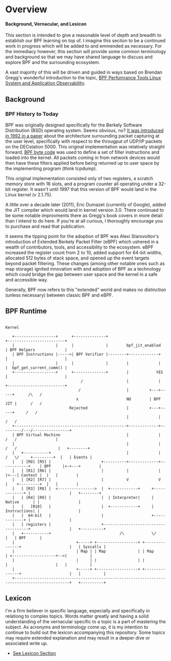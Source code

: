 # Overview
#### Background, Vernacular, and Lexicon

This section is intended to give a reasonable level of depth and breadth to establish our BPF learning on
top of. I imagine this seciton to be a continued work in progress which will be added to and emmended as
necessary. For the immediacy however, this section will provide some common terminology and background so
that we may have shared language to discuss and explore BPF and the surrounding ecosystem.

A vast majority of this will be driven and guided in ways based on Brendan Gregg's wonderful introduction
to the topic, [BPF Perfomrance Tools Linux System and Application Observability](http://www.brendangregg.com/blog/2019-07-15/bpf-performance-tools-book.html).

## Background
### BPF History to Today

BPF was originally designed specifically for the Berkely Software Distribution (BSD) operating system. Seems
obvious, no? [It was introduced in 1992 in a paper](http://www.tcpdump.org/papers/bpf-usenix93.pdf) about
the architecture surrounding packet capturing at the user level, specifically with respect to the througput
of UDP/IP packets on the DECstation 5000. This original implementation was relatively straight forward, 
[BPF byte code](./lexicon.md#bpf-byte-code) was used to define a set of filter instructions and loaded into
the kernel. All packets coming in from network devices would then have these filters applied before being
returned up to user space by the implementing program (think tcpdump).

This original implementation consisted only of two registers, a scratch memory store with 16 slots, and a
program counter all operating under a 32-bit register. It wasn't until 1997 that this version of BPF would
land in the Linux kernel (v 2.1.75).

A little over a decade later (2011), Eric Dumazet (currently of Google), added the JIT compiler which would
land in kernel version 3.0. There continued to be some notable improvments there as Gregg's book covers in
more detail than I intend to do here. If you're at all curious, I thoroughly encourage you to purchase and
read that publication.

It seems the tipping point for the adoption of BPF was Alexi Starovoitov's introduction of Extended Berkely
Packet Filter (eBPF) which ushered in a wealth of contributors, tools, and accessibility to the ecosystem.
eBPF increased the register count from 2 to 10, added support for 64-bit widths, allocated 512 bytes of stack
space, and opened up the event targets beyond packet filtering. These changes (among other notable ones such
as map storage) ignited innovation with and adoption of BPF as a technology which could bridge the gap between
user space and the kernel in a safe and accessible way.

Generally, BPF now refers to this "extended" world and makes no distinction (unless necessary) between classic
BPF and eBPF.

## BPF Runtime

```

Kernel

   +------------------+      +--------------+                               +-------------------------+
   |                  |      |              |        bpf_jit_enabled        | BPF Helpers             |
   | BPF Instructions |----->| BPF Verifier |--------+-------------+        |                         |
   |                  |      |              |        |             |        |  bpf_get_current_comm() |
   +------------------+      +--------------+        |            YES       |                         |
                                 /                   |             |        +-------------------------+
                                /                    |         +---+-----+      /\   /
                               x                     NO        | BPF JIT |      /   /
                            Rejected                 |         +---+-----+     /   /
                                                     |             |          /   /
   +-------------------------------------------------+-------------+---------/---/----------------+
   | BPF Virtual Machine                             |             |        /   /                 |
   |                                                 |             |       /   /                  |   +--------+
   |   +-----------+                                 |             |      /   \/     +---------+  |   | Events |
   |   | [R0] [R5] |                      +----------+-------------+------------+    | BPF     |<-+---+        |
   |   | [R1] [R6] |                      |          |             |            |<---| Context |  |   |        |
   |   | [R2] [R7] |                      |          V             V            |    +---------+  |   |        |
   |   | [R3] [R8] |  <---------------->  |  +------------+     +-------------+ |                 |   +--------+
   |   | [R4] [R9] |                      |  | Interpreter|     | Native      | |                 |
   |   |   [R10]   |                      |  +------------+     | Instructions| |                 |
   |   |  64-bit   |                      |                     +-------------+ |                 |
   |   | registers |                      +-------------------------------------+                 |   +----------+
   |   +-----------+                              /\            \/                                |   | BPF      |
   |                           +-----+ +------------------+ +---------------+                     |   | Syscalls |
   |                           | Map | | Map              | | Map           | <-------------------+-->|          |
   |                           |     | |                  | |               |                     |   |          |
   |                           +-----+ +------------------+ +---------------+                     |   |          |
   +----------------------------------------------------------------------------------------------+   +----------+
```

## Lexicon

I'm a firm believer in specific language, especially and specifically in relationg to complex topics. Words
matter greatly and having a solid understanding of the vernacular specific to a topic is a part of mastering
the subject. As acronyms and terminology come up, it is my intention to continue to build out the lexicon 
accompanying this repository. Some topics may require extended explanation and may result in a deeper dive or
associated write up.

- [See Lexicon Section](./lexicon.md)
